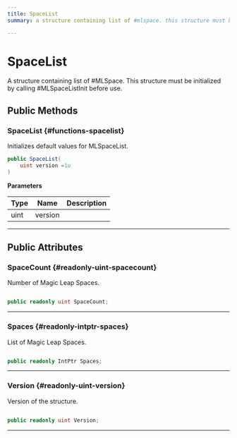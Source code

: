 ```yaml
---
title: SpaceList
summary: a structure containing list of #mlspace. this structure must be initialized by calling #mlspacelistinit before use. 

---
```


# SpaceList




A structure containing list of #MLSpace. This structure must be initialized by calling #MLSpaceListInit before use.   





## Public Methods

###  SpaceList {#functions-spacelist}

Initializes default values for MLSpaceList. 

```csharp
public SpaceList(
    uint version =1u
)
```


**Parameters**

| Type | Name  | Description  | 
|--|--|--|
| uint |version||






-----------

## Public Attributes

### SpaceCount {#readonly-uint-spacecount}

Number of Magic Leap Spaces. 

```csharp

public readonly uint SpaceCount;

```






-----------

### Spaces {#readonly-intptr-spaces}

List of Magic Leap Spaces. 

```csharp

public readonly IntPtr Spaces;

```






-----------

### Version {#readonly-uint-version}

Version of the structure. 

```csharp

public readonly uint Version;

```






-----------


